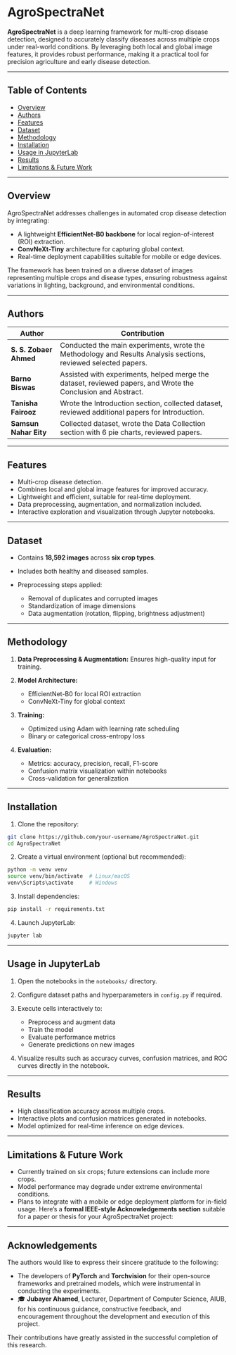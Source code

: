 # AgroSpectraNet

**AgroSpectraNet** is a deep learning framework for multi-crop disease detection, designed to accurately classify diseases across multiple crops under real-world conditions. By leveraging both local and global image features, it provides robust performance, making it a practical tool for precision agriculture and early disease detection.

---

## Table of Contents

* [Overview](#overview)
* [Authors](#authors)
* [Features](#features)
* [Dataset](#dataset)
* [Methodology](#methodology)
* [Installation](#installation)
* [Usage in JupyterLab](#usage-in-jupyterlab)
* [Results](#results)
* [Limitations & Future Work](#limitations--future-work)

---

## Overview

AgroSpectraNet addresses challenges in automated crop disease detection by integrating:

* A lightweight **EfficientNet-B0 backbone** for local region-of-interest (ROI) extraction.
* **ConvNeXt-Tiny** architecture for capturing global context.
* Real-time deployment capabilities suitable for mobile or edge devices.

The framework has been trained on a diverse dataset of images representing multiple crops and disease types, ensuring robustness against variations in lighting, background, and environmental conditions.

---
## Authors

| Author                 | Contribution                                                                                                   |
| ---------------------- | -------------------------------------------------------------------------------------------------------------- |
| **S. S. Zobaer Ahmed** | Conducted the main experiments, wrote the Methodology and Results Analysis sections, reviewed selected papers. |
| **Barno Biswas**       | Assisted with experiments, helped merge the dataset, reviewed papers, and Wrote the Conclusion and Abstract.   |
| **Tanisha Fairooz**    | Wrote the Introduction section, collected dataset, reviewed additional papers for Introduction.                |
| **Samsun Nahar Eity**  | Collected dataset, wrote the Data Collection section with 6 pie charts, reviewed papers.                       |

---
## Features

* Multi-crop disease detection.
* Combines local and global image features for improved accuracy.
* Lightweight and efficient, suitable for real-time deployment.
* Data preprocessing, augmentation, and normalization included.
* Interactive exploration and visualization through Jupyter notebooks.

---

## Dataset

* Contains **18,592 images** across **six crop types**.
* Includes both healthy and diseased samples.
* Preprocessing steps applied:

  * Removal of duplicates and corrupted images
  * Standardization of image dimensions
  * Data augmentation (rotation, flipping, brightness adjustment)

---

## Methodology

1. **Data Preprocessing & Augmentation:** Ensures high-quality input for training.
2. **Model Architecture:**

   * EfficientNet-B0 for local ROI extraction
   * ConvNeXt-Tiny for global context
3. **Training:**

   * Optimized using Adam with learning rate scheduling
   * Binary or categorical cross-entropy loss
4. **Evaluation:**

   * Metrics: accuracy, precision, recall, F1-score
   * Confusion matrix visualization within notebooks
   * Cross-validation for generalization

---

## Installation

1. Clone the repository:

```bash
git clone https://github.com/your-username/AgroSpectraNet.git
cd AgroSpectraNet
```

2. Create a virtual environment (optional but recommended):

```bash
python -m venv venv
source venv/bin/activate  # Linux/macOS
venv\Scripts\activate     # Windows
```

3. Install dependencies:

```bash
pip install -r requirements.txt
```

4. Launch JupyterLab:

```bash
jupyter lab
```

---

## Usage in JupyterLab

1. Open the notebooks in the `notebooks/` directory.
2. Configure dataset paths and hyperparameters in `config.py` if required.
3. Execute cells interactively to:

   * Preprocess and augment data
   * Train the model
   * Evaluate performance metrics
   * Generate predictions on new images
4. Visualize results such as accuracy curves, confusion matrices, and ROC curves directly in the notebook.

---

## Results

* High classification accuracy across multiple crops.
* Interactive plots and confusion matrices generated in notebooks.
* Model optimized for real-time inference on edge devices.

---

## Limitations & Future Work

* Currently trained on six crops; future extensions can include more crops.
* Model performance may degrade under extreme environmental conditions.
* Plans to integrate with a mobile or edge deployment platform for in-field usage.
Here’s a **formal IEEE-style Acknowledgements section** suitable for a paper or thesis for your AgroSpectraNet project:

---

## Acknowledgements

The authors would like to express their sincere gratitude to the following:

* The developers of **PyTorch** and **Torchvision** for their open-source frameworks and pretrained models, which were instrumental in conducting the experiments.
* 🎓 **Jubayer Ahamed**, Lecturer, Department of Computer Science, AIUB, for his continuous guidance, constructive feedback, and encouragement throughout the development and execution of this project.

Their contributions have greatly assisted in the successful completion of this research.

